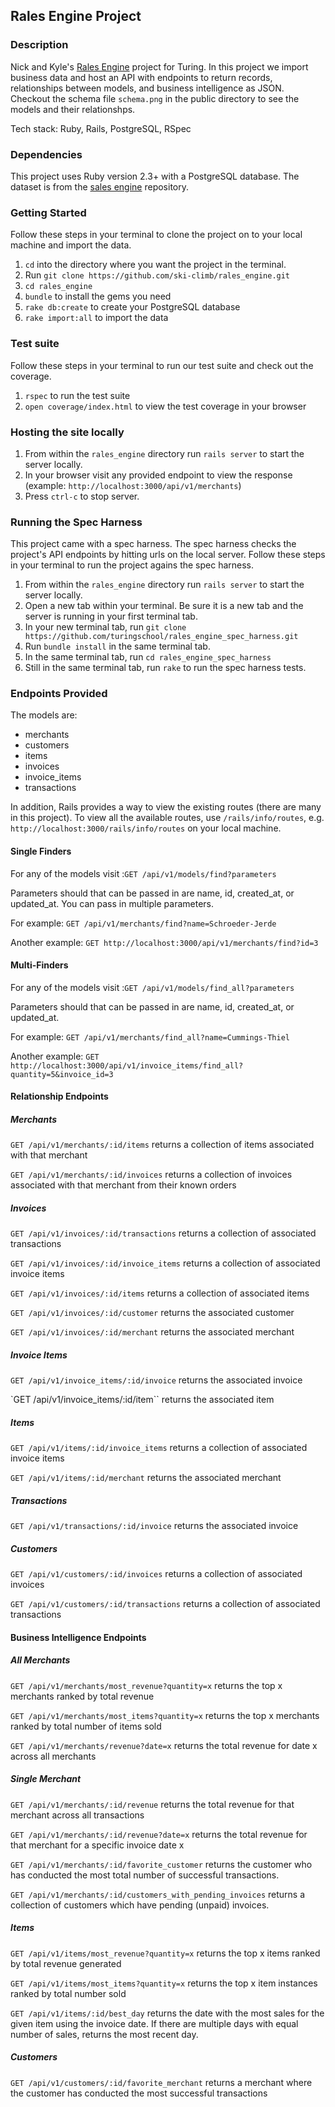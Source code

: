 ## Rales Engine Project

### Description

Nick and Kyle's [Rales Engine](https://github.com/turingschool/lesson_plans/blob/master/ruby_03-professional_rails_applications/rails_engine.md) project for Turing. In this project we import business data and host an API with endpoints to return records, relationships between models, and business intelligence as JSON. Checkout the schema file `schema.png` in the public directory to see the models and their relationshps.

Tech stack: Ruby, Rails, PostgreSQL, RSpec

### Dependencies 

This project uses Ruby version 2.3+ with a PostgreSQL database. The dataset is from the [sales engine](https://github.com/turingschool-examples/sales_engine/tree/master/data) repository.

### Getting Started

Follow these steps in your terminal to clone the project on to your local machine and import the data.

  1. `cd` into the directory where you want the project in the terminal.
  1. Run `git clone https://github.com/ski-climb/rales_engine.git`
  1. `cd rales_engine` 
  1. `bundle` to install the gems you need
  1. `rake db:create` to create your PostgreSQL database
  1. `rake import:all` to import the data

### Test suite

Follow these steps in your terminal to run our test suite and check out the coverage.

  1. `rspec` to run the test suite
  1. `open coverage/index.html` to view the test coverage in your browser

### Hosting the site locally

  1. From within the `rales_engine` directory run `rails server` to start the server locally.
  1. In your browser visit any provided endpoint to view the response (example: `http://localhost:3000/api/v1/merchants`)
  1. Press `ctrl-c` to stop server.

### Running the Spec Harness

This project came with a spec harness. The spec harness checks the project's API endpoints by hitting urls on the local server. Follow these steps in your terminal to run the project agains the spec harness.

  1. From within the `rales_engine` directory run `rails server` to start the server locally.
  1. Open a new tab within your terminal. Be sure it is a new tab and the server is running in your first terminal tab.
  1. In your new terminal tab, run `git clone https://github.com/turingschool/rales_engine_spec_harness.git` 
  1. Run `bundle install` in the same terminal tab.
  1. In the same terminal tab, run `cd rales_engine_spec_harness`
  1. Still in the same terminal tab, run `rake` to run the spec harness tests.

### Endpoints Provided

The models are:
  * merchants
  * customers
  * items
  * invoices
  * invoice_items
  * transactions

In addition, Rails provides a way to view the existing routes (there are many in this project). To view all the available routes, use `/rails/info/routes`, e.g. `http://localhost:3000/rails/info/routes` on your local machine.

#### Single Finders

For any of the models visit :`GET /api/v1/models/find?parameters`

Parameters should that can be passed in are name, id, created_at, or updated_at. You can pass in multiple parameters.

For example: `GET /api/v1/merchants/find?name=Schroeder-Jerde`

Another example: `GET http://localhost:3000/api/v1/merchants/find?id=3`

#### Multi-Finders

For any of the models visit :`GET /api/v1/models/find_all?parameters`

Parameters should that can be passed in are name, id, created_at, or updated_at.

For example: `GET /api/v1/merchants/find_all?name=Cummings-Thiel`

Another example: `GET http://localhost:3000/api/v1/invoice_items/find_all?quantity=5&invoice_id=3`

#### Relationship Endpoints

##### Merchants

`GET /api/v1/merchants/:id/items` returns a collection of items associated with that merchant

`GET /api/v1/merchants/:id/invoices` returns a collection of invoices associated with that merchant from their known orders

##### Invoices

`GET /api/v1/invoices/:id/transactions` returns a collection of associated transactions

`GET /api/v1/invoices/:id/invoice_items` returns a collection of associated invoice items

`GET /api/v1/invoices/:id/items` returns a collection of associated items

`GET /api/v1/invoices/:id/customer` returns the associated customer

`GET /api/v1/invoices/:id/merchant` returns the associated merchant

##### Invoice Items

`GET /api/v1/invoice_items/:id/invoice` returns the associated invoice

`GET /api/v1/invoice_items/:id/item`` returns the associated item

##### Items

`GET /api/v1/items/:id/invoice_items` returns a collection of associated invoice items

`GET /api/v1/items/:id/merchant` returns the associated merchant

##### Transactions

`GET /api/v1/transactions/:id/invoice` returns the associated invoice

##### Customers

`GET /api/v1/customers/:id/invoices` returns a collection of associated invoices

`GET /api/v1/customers/:id/transactions` returns a collection of associated transactions

#### Business Intelligence Endpoints

##### All Merchants

`GET /api/v1/merchants/most_revenue?quantity=x` returns the top x merchants ranked by total revenue

`GET /api/v1/merchants/most_items?quantity=x` returns the top x merchants ranked by total number of items sold

`GET /api/v1/merchants/revenue?date=x` returns the total revenue for date x across all merchants

##### Single Merchant

`GET /api/v1/merchants/:id/revenue` returns the total revenue for that merchant across all transactions

`GET /api/v1/merchants/:id/revenue?date=x` returns the total revenue for that merchant for a specific invoice date x

`GET /api/v1/merchants/:id/favorite_customer` returns the customer who has conducted the most total number of successful transactions.

`GET /api/v1/merchants/:id/customers_with_pending_invoices` returns a collection of customers which have pending (unpaid) invoices.

##### Items

`GET /api/v1/items/most_revenue?quantity=x` returns the top x items ranked by total revenue generated

`GET /api/v1/items/most_items?quantity=x` returns the top x item instances ranked by total number sold

`GET /api/v1/items/:id/best_day` returns the date with the most sales for the given item using the invoice date. If there are multiple days with equal number of sales, returns the most recent day.

##### Customers

`GET /api/v1/customers/:id/favorite_merchant` returns a merchant where the customer has conducted the most successful transactions
